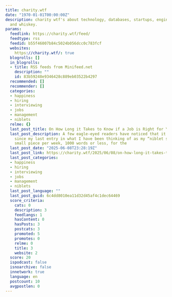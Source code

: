 ```yaml
---
title: charity.wtf
date: "1970-01-01T00:00:00Z"
description: charity wtf's about technology, databases, startups, engineering management,
  and whiskey.
params:
  feedlink: https://charity.wtf/feed/
  feedtype: rss
  feedid: b55f46007b84c5024b056dcc0c783fcf
  websites:
    https://charity.wtf/: true
  blogrolls: []
  in_blogrolls:
  - title: RSS feeds from Minifeed.net
    description: ""
    id: 83b59248e9346428c889eb03522b4297
  recommended: []
  recommender: []
  categories:
  - happiness
  - hiring
  - interviewing
  - jobs
  - management
  - niblets
  relme: {}
  last_post_title: On How Long it Takes to Know if a Job is Right for You or Not
  last_post_description: A few eagle-eyed readers have noticed that it’s been 4 weeks
    since my last entry in what I have been thinking of as my “niblet series” — one
    small piece per week, 1000 words or less, for the
  last_post_date: "2025-06-08T23:28:19Z"
  last_post_link: https://charity.wtf/2025/06/08/on-how-long-it-takes-to-know-if-a-job-is-right-for-you-or-not/
  last_post_categories:
  - happiness
  - hiring
  - interviewing
  - jobs
  - management
  - niblets
  last_post_language: ""
  last_post_guid: 6c4dd8010ea11d32d45af4c1dec64469
  score_criteria:
    cats: 0
    description: 3
    feedlangs: 1
    hasContent: 0
    hasPosts: 3
    postcats: 3
    promoted: 5
    promotes: 0
    relme: 0
    title: 3
    website: 2
  score: 20
  ispodcast: false
  isnoarchive: false
  innetwork: true
  language: en
  postcount: 10
  avgpostlen: 0
---
```

